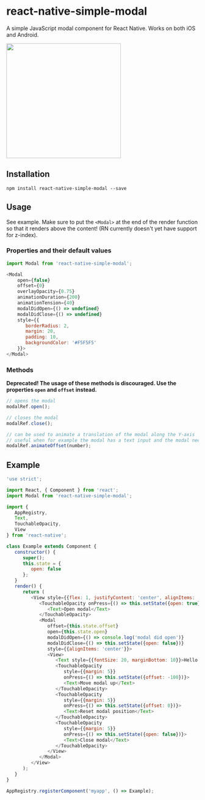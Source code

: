 # react-native-simple-modal
A simple JavaScript modal component for React Native. Works on both iOS and Android.

<img src="https://i.imgur.com/EiwkCWn.gif" width="300" />

## Installation
`npm install react-native-simple-modal --save`

## Usage
See example. Make sure to put the `<Modal>` at the end of the render function so that it renders above the content! (RN currently doesn't yet have support for z-index).
### Properties and their default values

```javascript
import Modal from 'react-native-simple-modal';

<Modal
	open={false}
	offset={0}
	overlayOpacity={0.75}
	animationDuration={200}
	animationTension={40}
	modalDidOpen={() => undefined}
	modalDidClose={() => undefined}
	style={{
	   borderRadius: 2,
	   margin: 20,
	   padding: 10,
	   backgroundColor: '#F5F5F5'
	}}>
</Modal>
```

### Methods

**Deprecated! The usage of these methods is discouraged. Use the properties `open` and `offset` instead.**

```javascript
// opens the modal
modalRef.open();

// closes the modal
modalRef.close();

// can be used to animate a translation of the modal along the Y-axis
// useful when for example the modal has a text input and the modal needs to move up so that it's not hidden behind the keyboard
modalRef.animateOffset(number);
```

## Example
```javascript
'use strict';

import React, { Component } from 'react';
import Modal from 'react-native-simple-modal';

import {
   AppRegistry,
   Text,
   TouchableOpacity,
   View
} from 'react-native';

class Example extends Component {
   constructor() {
      super();
      this.state = {
         open: false
      };
   }
   render() {
      return (
         <View style={{flex: 1, justifyContent: 'center', alignItems: 'center'}}>
            <TouchableOpacity onPress={() => this.setState({open: true})}>
               <Text>Open modal</Text>
            </TouchableOpacity>
            <Modal
               offset={this.state.offset}
               open={this.state.open}
               modalDidOpen={() => console.log('modal did open')}
               modalDidClose={() => this.setState({open: false})}
               style={{alignItems: 'center'}}>
               <View>
                  <Text style={{fontSize: 20, marginBottom: 10}}>Hello world!</Text>
                  <TouchableOpacity
                     style={{margin: 5}}
                     onPress={() => this.setState({offset: -100})}>
                     <Text>Move modal up</Text>
                  </TouchableOpacity>
                  <TouchableOpacity
                     style={{margin: 5}}
                     onPress={() => this.setState({offset: 0})}>
                     <Text>Reset modal position</Text>
                  </TouchableOpacity>
                  <TouchableOpacity
                     style={{margin: 5}}
                     onPress={() => this.setState({open: false})}>
                     <Text>Close modal</Text>
                  </TouchableOpacity>
               </View>
            </Modal>
         </View>
      );
   }
}

AppRegistry.registerComponent('myapp', () => Example);

```
